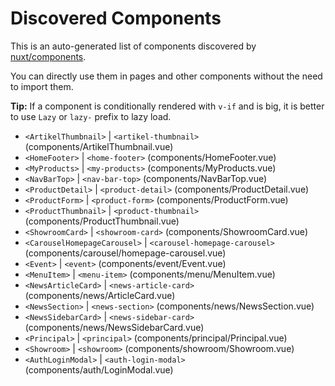 # Discovered Components

This is an auto-generated list of components discovered by [nuxt/components](https://github.com/nuxt/components).

You can directly use them in pages and other components without the need to import them.

**Tip:** If a component is conditionally rendered with `v-if` and is big, it is better to use `Lazy` or `lazy-` prefix to lazy load.

- `<ArtikelThumbnail>` | `<artikel-thumbnail>` (components/ArtikelThumbnail.vue)
- `<HomeFooter>` | `<home-footer>` (components/HomeFooter.vue)
- `<MyProducts>` | `<my-products>` (components/MyProducts.vue)
- `<NavBarTop>` | `<nav-bar-top>` (components/NavBarTop.vue)
- `<ProductDetail>` | `<product-detail>` (components/ProductDetail.vue)
- `<ProductForm>` | `<product-form>` (components/ProductForm.vue)
- `<ProductThumbnail>` | `<product-thumbnail>` (components/ProductThumbnail.vue)
- `<ShowroomCard>` | `<showroom-card>` (components/ShowroomCard.vue)
- `<CarouselHomepageCarousel>` | `<carousel-homepage-carousel>` (components/carousel/homepage-carousel.vue)
- `<Event>` | `<event>` (components/event/Event.vue)
- `<MenuItem>` | `<menu-item>` (components/menu/MenuItem.vue)
- `<NewsArticleCard>` | `<news-article-card>` (components/news/ArticleCard.vue)
- `<NewsSection>` | `<news-section>` (components/news/NewsSection.vue)
- `<NewsSidebarCard>` | `<news-sidebar-card>` (components/news/NewsSidebarCard.vue)
- `<Principal>` | `<principal>` (components/principal/Principal.vue)
- `<Showroom>` | `<showroom>` (components/showroom/Showroom.vue)
- `<AuthLoginModal>` | `<auth-login-modal>` (components/auth/LoginModal.vue)
